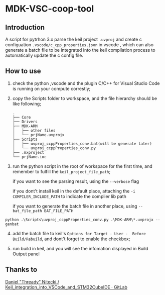 # MDK-VSC-coop-tool

## Introduction

A script for pytrhon 3.x parse the keil project `.uvproj` and create c configuation  `.vscode/c_cpp_properties.json` in vscode  , which can also generate a batch file to be integrated into the keil compilation process to automatically update the c config file. 

## How to use

1. check the python ,vscode and the plugin C/C++ for Visual Studio Code is running on your compute correstly;

2. copy the Scripts folder to workspace, and the file hierarchy should be like following;
   
   ```
   .
   ├── Core
   ├── Drivers
   ├── MDK-ARM
   │   ├── other files
   │   └── prjName.uvprojx
   ├── Scripts
   │   ├── uvproj_ccppProperties_conv.bat(will be generate later)
   │   └── uvproj_ccppProperties_conv.py
   ├── .mxproject
   └── prjName.ioc
   ```

3. run the python script in the root of workspace for the first time, and remember to fulfill the `keil_project_file_path`; 
   
   if you want to see the parsing result, using the `--verbose` flag
   
   if you dont't install keil in the default place, attaching the `-i COMPILER_INCLUDE_PATH` to indicate the complier lib path
   
   if you want to generate the batch file in another place, using `--bat_file_path BAT_FILE_PATH`

```
python .\Scripts\uvproj_ccppProperties_conv.py .\MDK-ARM\*.uvprojx --genbat
```

4. add the batch file to keil's `Options for Target - User -  Before Build/Rebuild`, and dont't forget to enable the checkbox;

5. run build in keil, and you will see the infomation displayed in Build Output panel



## Thanks to

[Daniel "Thready" Nitecki / Keil_integration_into_VSCode_and_STM32CubeIDE · GitLab](https://gitlab.com/niciki/keil_integration_with_vscode)


